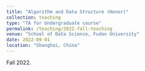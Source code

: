 ```yaml
---
title: "Algorithm and Data Structure (Honor)"
collection: teaching
type: "TA for Undergraduate course"
permalink: /teaching/2022-fall-teaching
venue: "School of Data Science, Fudan University"
date: 2022-09-01
location: "Shanghai, China"
---
```


Fall 2022.
